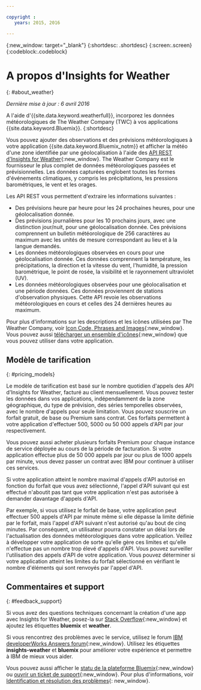 ```yaml
---

copyright :
   years: 2015, 2016

---
```


{:new_window: target="_blank"}
{:shortdesc: .shortdesc}
{:screen:.screen}
{:codeblock:.codeblock}

# A propos d'Insights for Weather
{: #about_weather}

*Dernière mise à jour : 6 avril 2016*

A l'aide d'{{site.data.keyword.weatherfull}}, incorporez les données météorologiques de The Weather Company (TWC) à vos applications {{site.data.keyword.Bluemix}}.
{:shortdesc}

Vous pouvez ajouter des observations et des prévisions météorologiques à votre application {{site.data.keyword.Bluemix_notm}} et afficher la météo d'une zone identifiée par une géolocalisation à l'aide des [API REST d'Insights for Weather](https://twcservice.{APPDomain}/rest-api/){:new_window}.
The Weather Company est le fournisseur le plus complet de données météorologiques passées et prévisionnelles. Les données
capturées englobent toutes les formes d'événements climatiques, y compris les précipitations, les pressions barométriques, le vent et les orages.

Les API REST vous permettent d'extraire les informations suivantes :

* Des prévisions heure par heure pour les 24 prochaines heures, pour une géolocalisation donnée.
* Des prévisions journalières pour les 10 prochains jours, avec une distinction jour/nuit, pour une géolocalisation donnée. Ces prévisions comprennent un bulletin météorologique de 256 caractères au maximum avec les unités de mesure correspondant au lieu et à la
langue demandés.
* Les données météorologiques observées en cours pour une géolocalisation donnée. Ces données comprennent la température, les précipitations, la
direction et la vitesse du vent, l'humidité,
la pression barométrique, le point de rosée, la visibilité et le rayonnement ultraviolet (UV).
* Les données météorologiques observées pour une géolocalisation et une période données. Ces données proviennent de stations d'observation physiques. Cette API revoie les observations météorologiques en cours et celles des 24 dernières heures au maximum.

Pour plus d'informations sur les descriptions et les icônes utilisées par The Weather Company, voir [Icon Code, Phrases and Images](https://docs.google.com/document/d/1MZwWYqki8Ee-V7c7InBuA5CDVkjb3XJgpc39hI9FsI0/edit?pli=1){:new_window}.
Vous pouvez aussi [télécharger un ensemble d'icônes](https://twcdocs.mybluemix.net/download/weatherinsightsicons.zip){:new_window} que vous pouvez utiliser dans votre application. 

## Modèle de tarification
{: #pricing_models}

Le modèle de tarification est basé sur le nombre quotidien d'appels des API d'Insights for Weather, facturé au client mensuellement. Vous pouvez tester les données dans vos applications, indépendamment de la zone géographique, du type de prévision, des séries temporelles observées, avec le nombre d'appels pour seule limitation. Vous
pouvez souscrire un forfait gratuit, de base ou Premium sans contrat. Ces forfaits permettent à votre application d'effectuer 500, 5000 ou 50 000 appels d'API par jour respectivement.

Vous pouvez aussi acheter plusieurs forfaits Premium pour chaque instance de service déployée au cours de la période de facturation. Si votre
application effectue plus de 50 000 appels par jour ou plus de 1000 appels par minute, vous devez passer un contrat avec IBM pour continuer à utiliser ces
services.

Si votre application atteint le nombre maximal d'appels d'API autorisé en fonction du forfait que vous avez sélectionné, l'appel d'API suivant qui
est effectué n'aboutit pas tant que votre application n'est pas autorisée à demander davantage d'appels d'API.

Par exemple, si vous utilisez le forfait
de base, votre application peut effectuer 500 appels d'API par minute même si elle dépasse la limite définie par le forfait, mais l'appel d'API suivant
n'est autorisé qu'au bout de cinq minutes. Par conséquent, un utilisateur pourra constater un délai lors de l'actualisation des données météorologiques dans votre application. Veillez à développer votre application de sorte qu'elle gère ces limites et qu'elle n'effectue pas un nombre trop élevé d'appels d'API. Vous pouvez surveiller l'utilisation des appels d'API de votre application.
Vous pouvez déterminer si votre application atteint les
limites du forfait sélectionné en vérifiant le nombre d'éléments qui sont renvoyés par l'appel d'API.

## Commentaires et support
{: #feedback_support}

Si vous avez des questions techniques concernant la création d'une app avec Insights for Weather,
posez-la sur [Stack Overflow](http://stackoverflow.com/search?q=weather+bluemix){:new_window} et ajoutez les étiquettes **bluemix** et **weather**.

Si vous rencontrez des problèmes avec le service, utilisez le forum [IBM developerWorks Answers forum](https://developer.ibm.com/answers/topics/insights-weather/?smartspace=bluemix){:new_window}.
Utilisez les étiquettes
**insights-weather** et **bluemix** pour améliorer votre expérience et permettre à IBM de mieux vous aider.

Vous pouvez aussi afficher le [statu de la plateforme Bluemix](https://developer.ibm.com/bluemix/support/#status){:new_window} ou [ouvrir un ticket de support](https://cloudoe.support.ibmcloud.com/ics/support/default.asp?deptid=31036&amp;offering=ibmbluemix){:new_window}.
Pour plus d'informations, voir [Identification et résolution des problèmes](https://console.{DomainName}/docs/troubleshoot/troubleshoot.html){: new_window}.
